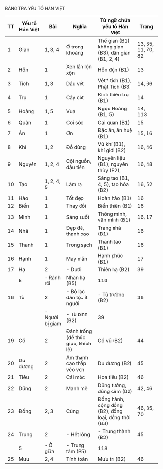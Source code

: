 BẢNG TRA YẾU TỐ HÁN VIỆT

TT | Yếu tố Hán Việt | Bài | Nghĩa | Từ ngữ chứa yếu tố Hán Việt | Trang
--- | --- | --- | --- | --- | ---
1 | Gian | 1, 3, 4 | Ở trong khoảng | Thế gian (B1), không gian (B3), dân gian (B1, 2, 4) | 13, 35, 11, 70, 82
2 | Hỗn | 1 | Xen lẫn lộn xộn | Hỗn độn (B1) | 13
3 | Tích | 1, 3 | Dấu vết | Vết* tích (B1), Phật Tích (B3) | 14, 66
4 | Trụ | 1 | Cây cột | Kinh thiên trụ (B1) | 14
5 | Hoàng | 1, 5 | Vua | Ngọc Hoàng (B1, 5) | 14, 113
6 | Quân | 1 | Coi sóc | Cai quân (B1) | 15
7 | Ân | 1 | Ơn | Đặc ân, ân huệ (B1) | 15, 16
8 | Khí | 1, 2 | Đồ dùng | Vũ khí (B1), khí giới (B2) | 16, 46
9 | Nguyên | 1, 2, 4 | Cội nguồn, đầu tiên | Nguyên liệu (B1), nguyên thủy (B2), | 16, 48
10 | Tạo | 1, 2, 4, 5 | Làm ra | Sáng tạo (B1, 4, 5), tạo hóa (B2) | 16, 52
11 | Hảo | 1 | Tốt đẹp | Hoàn hảo (B1) | 16
12 | Biến | 1 | Thay đổi | Biến thiên (B1) | 16
13 | Minh | 1 | Sáng suốt | Thông minh, văn minh (B1) | 16, 17
14 | Nhã | 1 | Đẹp đẽ, thanh cao | Trang nhã (B1) | 16
15 | Thanh | 1 | Trong sạch | Thanh tao (B1) | 16
16 | Hạnh | 1 | May mắn | Hạnh phúc (B1) | 17
17 | Hạ | 2 | - Dưới | Thiên hạ (B2) | 39
 | | 5 | - Rảnh rỗi | Nhàn hạ (B5) | 119
18 | Tù | 2 | - Bộ lạc dân tộc ít người | - Tù trưởng (B2) | 38
 | | | - Người bị giam | - Tù binh (B2) | 39
19 | Cổ | 2 | Đánh trống (để thúc giục, khích lệ) | Cổ vũ (B2) | 44
20 | Du dương | 2 | Âm thanh cao thấp véo von | Du dương (B2) | 45
21 | Tiêu | 2 | Cái mốc | Hoa tiêu (B2) | 46
22 | Dũng | 2 | Mạnh mẽ | Dũng tướng, dũng cảm (B2) | 42, 46
23 | Đồng | 2, 3 | Cùng | Đồng hành, cộng đồng (B2), đồng loại, đồng thời (B3) | 46, 35, 70
24 | Trung | 2 | - Hết lòng | - Trung thành (B2) | 45
 | | 5 | - Ở giữa | - Trung tâm (B5) | 118
25 | Mưu | 2, 4 | Tính toán | Mưu trí (B2) | 46
